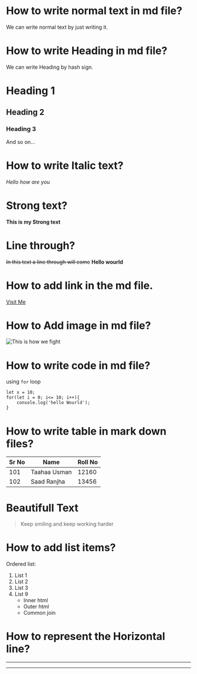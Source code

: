 # How to write normal text in md file?
   We can write normal text by just writing it.
# How to write Heading in md file?
   We can write Heading by hash sign.
   # Heading 1
   ## Heading 2
   ### Heading 3
   And so on...
# How to write Italic text?
_Hello how are you_

# Strong text?
**This is my Strong text**

# Line through?
~~In this text a line through will come~~ **Hello wourld**
# How to add link in the md file.
[Visit Me](https://github.com/TaahaaUsman 'Github')

# How to Add image in md file?
![This is how we fight](https://incubator.ucf.edu/wp-content/uploads/2023/07/artificial-intelligence-new-technology-science-futuristic-abstract-human-brain-ai-technology-cpu-central-processor-unit-chipset-big-data-machine-learning-cyber-mind-domination-generative-ai-scaled-1-1030x687.jpg 'I am Inverable')

# How to write code in md file?

using `for` loop
```javscript
let x = 10;
for(let i = 0; i<= 10; i++){
    console.log('hello Wourld');
}
```

# How to write table in mark down files?
| Sr No| Name| Roll No|
|---|---|---|
|101|Taahaa Usman|12160|
|102|Saad Ranjha| 13456|

# Beautifull Text

>Keep smiling and keep working harder

# How to add list items?
Ordered list:
1. List 1
2. List 2
4. List 3
7. List 9
   - Inner html
   - Outer html
   - Common join

# How to represent the Horizontal line?
---
***

